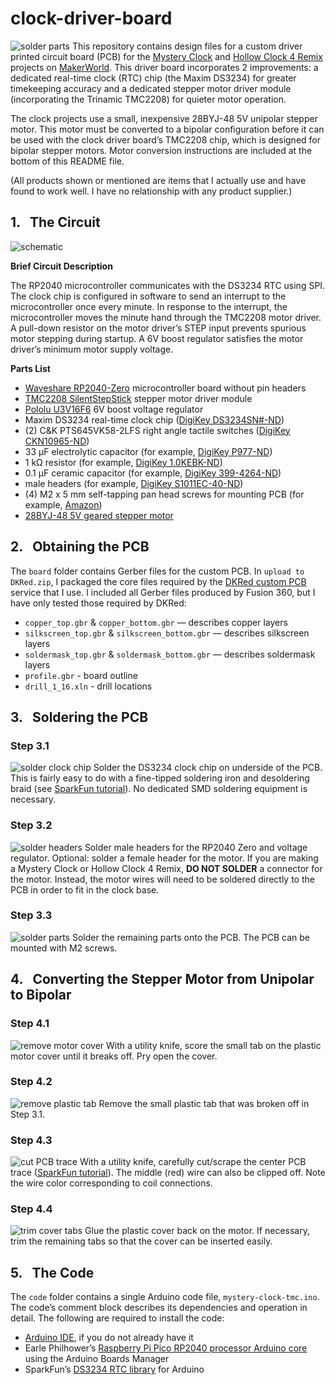 # clock-driver-board
![solder parts](media/_MG_2802r.jpg)
This repository contains design files for a custom driver printed circuit board (PCB) for the [Mystery Clock](https://makerworld.com/en/models/764838) and [Hollow Clock 4 Remix](https://makerworld.com/en/models/875220) projects on [MakerWorld](https://makerworld.com/en/@EngWorkshop). This driver board incorporates 2 improvements: a dedicated real-time clock (RTC) chip (the Maxim DS3234) for greater timekeeping accuracy and a dedicated stepper motor driver module (incorporating the Trinamic TMC2208) for quieter motor operation.

The clock projects use a small, inexpensive 28BYJ-48 5V unipolar stepper motor. This motor must be converted to a bipolar configuration before it can be used with the clock driver board’s TMC2208 chip, which is designed for bipolar stepper motors. Motor conversion instructions are included at the bottom of this README file.

(All products shown or mentioned are items that I actually use and have found to work well. I have no relationship with any product supplier.)

## 1.&nbsp;&nbsp; The Circuit
![schematic](media/Clock_Driver_R3_v7.png)

**Brief Circuit Description**

The RP2040 microcontroller communicates with the DS3234 RTC using SPI. The clock chip is configured in software to send an interrupt to the microcontroller once every minute. In response to the interrupt, the microcontroller moves the minute hand through the TMC2208 motor driver. A pull-down resistor on the motor driver’s STEP input prevents spurious motor stepping during startup. A 6V boost regulator satisfies the motor driver’s minimum motor supply voltage.

**Parts List**
- [Waveshare RP2040-Zero](https://www.waveshare.com/rp2040-zero.htm) microcontroller board without pin headers
- [TMC2208 SilentStepStick](https://www.amazon.com/gp/product/B08DFVZV5Q) stepper motor driver module
- [Pololu U3V16F6](https://www.pololu.com/product/4942) 6V boost voltage regulator
- Maxim DS3234 real-time clock chip ([DigiKey DS3234SN#-ND](https://www.digikey.com/en/products/detail/analog-devices-inc-maxim-integrated/DS3234SN/1197584))
- (2) C&K PTS645VK58-2LFS right angle tactile switches ([DigiKey CKN10965-ND](https://www.digikey.com/en/products/detail/c-k/PTS645VK58-2-LFS/3861398))
- 33 µF electrolytic capacitor (for example, [DigiKey P977-ND](https://www.digikey.com/en/products/detail/panasonic-electronic-components/ECE-A1EKS330/160557))
- 1 kΩ resistor (for example, [DigiKey 1.0KEBK-ND](https://www.digikey.com/en/products/detail/yageo/CFR-12JB-52-1K/4000))
- 0.1 µF ceramic capacitor (for example, [DigiKey 399-4264-ND](https://www.digikey.com/en/products/detail/kemet/C320C104K5R5TA/818040))
- male headers (for example, [DigiKey S1011EC-40-ND](https://www.digikey.com/en/products/detail/sullins-connector-solutions/PRPC040SAAN-RC/2775214))
- (4) M2 x 5 mm self-tapping pan head screws for mounting PCB (for example, [Amazon](https://www.amazon.com/gp/product/B07ZH9GJWP))
- [28BYJ-48 5V geared stepper motor](https://www.amazon.com/gp/product/B01CP18J4A)

## 2.&nbsp;&nbsp; Obtaining the PCB
The `board` folder contains Gerber files for the custom PCB. In `upload to DKRed.zip`, I packaged the core files required by the [DKRed custom PCB](https://www.digikey.com/en/resources/dkred) service that I use. I included all Gerber files produced by Fusion 360, but I have only tested those required by DKRed:
- `copper_top.gbr` & `copper_bottom.gbr` — describes copper layers
- `silkscreen_top.gbr` & `silkscreen_bottom.gbr` — describes silkscreen layers
- `soldermask_top.gbr` & `soldermask_bottom.gbr` — describes soldermask layers
- `profile.gbr` - board outline
- `drill_1_16.xln` - drill locations

## 3.&nbsp;&nbsp; Soldering the PCB

### Step 3.1
![solder clock chip](media/_MG_2800r.jpg)
Solder the DS3234 clock chip on underside of the PCB. This is fairly easy to do with a fine-tipped soldering iron and desoldering braid (see [SparkFun tutorial](https://www.sparkfun.com/tutorials/96)). No dedicated SMD soldering equipment is necessary.

### Step 3.2
![solder headers](media/_MG_2801r.jpg)
Solder male headers for the RP2040 Zero and voltage regulator. Optional: solder a female header for the motor. If you are making a Mystery Clock or Hollow Clock 4 Remix, **DO NOT SOLDER** a connector for the motor. Instead, the motor wires will need to be soldered directly to the PCB in order to fit in the clock base.

### Step 3.3
![solder parts](media/_MG_2802r.jpg)
Solder the remaining parts onto the PCB. The PCB can be mounted with M2 screws.

## 4.&nbsp;&nbsp; Converting the Stepper Motor from Unipolar to Bipolar

### Step 4.1
![remove motor cover](media/_MG_3632r.jpg)
With a utility knife, score the small tab on the plastic motor cover until it breaks off. Pry open the cover.

### Step 4.2
![remove plastic tab](media/_MG_3634r.jpg)
Remove the small plastic tab that was broken off in Step 3.1.

### Step 4.3
![cut PCB trace](media/_MG_3637r.jpg)
With a utility knife, carefully cut/scrape the center PCB trace ([SparkFun tutorial](https://learn.sparkfun.com/tutorials/how-to-work-with-jumper-pads-and-pcb-traces/cutting-a-trace-between-jumper-pads)). The middle (red) wire can also be clipped off. Note the wire color corresponding to coil connections.

### Step 4.4
![trim cover tabs](media/_MG_3638r.jpg)
Glue the plastic cover back on the motor. If necessary, trim the remaining tabs so that the cover can be inserted easily.

## 5.&nbsp;&nbsp; The Code

The `code` folder contains a single Arduino code file, `mystery-clock-tmc.ino`. The code’s comment block describes its dependencies and operation in detail. The following are required to install the code:

- [Arduino IDE](https://www.arduino.cc/en/software), if you do not already have it
- Earle Philhower’s [Raspberry Pi Pico RP2040 processor Arduino core](https://arduino-pico.readthedocs.io/en/latest/) using the Arduino Boards Manager
- SparkFun’s [DS3234 RTC library](https://github.com/sparkfun/SparkFun_DS3234_RTC_Arduino_Library) for Arduino
